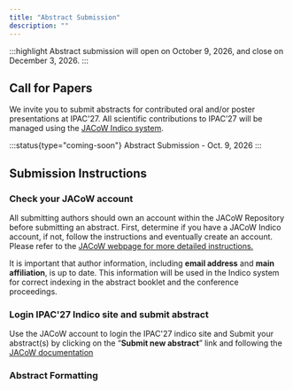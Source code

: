 ```yaml
---
title: "Abstract Submission"
description: ""
---
```


:::highlight
Abstract submission will open on October 9, 2026, and close on December 3, 2026.
:::

## Call for Papers

We invite you to submit abstracts for contributed oral and/or poster presentations at IPAC'27. All scientific contributions to IPAC’27 will be managed using the [JACoW Indico system](https://indico.jacow.org/e/IPAC27).

:::status{type="coming-soon"}
Abstract Submission - Oct. 9, 2026
:::

## Submission Instructions

### Check your JACoW account

All submitting authors should own an account within the JACoW Repository before submitting an abstract. First, determine if you have a JACoW Indico account, if not, follow the instructions and eventually create an account.  Please refer to the [JACoW webpage for more detailed instructions.](https://ipac-docs.jacow.org/General/JACoWlogin/) 

It is important that author information, including **email address** and **main affiliation**, is up to date. This information will be used in the Indico system for correct indexing in the abstract booklet and the conference proceedings. 

### Login IPAC'27 Indico site and submit abstract

Use the JACoW account to login the IPAC'27 indico site and Submit your abstract(s) by clicking on the “**Submit new abstract**” link and following the [JACoW documentation](https://ipac-docs.jacow.org/General/submission/)

### Abstract Formatting


